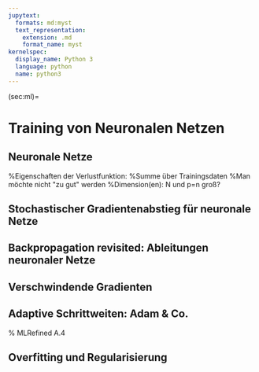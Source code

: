 ```yaml
---
jupytext:
  formats: md:myst
  text_representation:
    extension: .md
    format_name: myst
kernelspec:
  display_name: Python 3
  language: python
  name: python3
---
```


(sec:ml)=
# Training von Neuronalen Netzen

## Neuronale Netze
%Eigenschaften der Verlustfunktion:
%Summe über Trainingsdaten
%Man möchte nicht "zu gut" werden
%Dimension(en): N und p=n groß?

## Stochastischer Gradientenabstieg für neuronale Netze

## Backpropagation revisited: Ableitungen neuronaler Netze

## Verschwindende Gradienten

## Adaptive Schrittweiten: Adam & Co.
% MLRefined A.4

## Overfitting und Regularisierung
